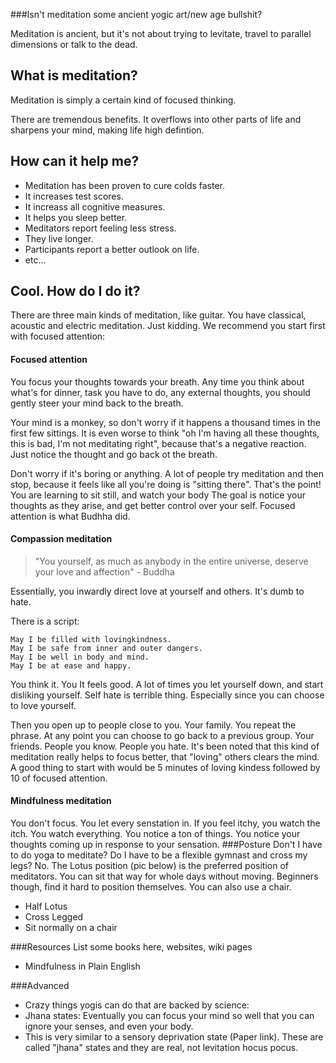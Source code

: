 ###Isn't meditation some ancient yogic art/new age bullshit?

Meditation is ancient, but it's not about trying to levitate, travel to parallel dimensions or talk to the dead.

## What is meditation?

Meditation is simply a certain kind of focused thinking.

There are tremendous benefits. It overflows into other parts of life and sharpens your mind, making life high defintion.

## How can it help me? 
*   Meditation has been proven to cure colds faster.
*   It increases test scores.
*   It increass all cognitive measures.
*   It helps you sleep better.
*   Meditators report feeling less stress.
*   They live longer.
*   Participants report a better outlook on life.
*   etc...

## Cool. How do I do it?  
There are three main kinds of meditation, like guitar. You have classical, acoustic and electric meditation. Just kidding.
We recommend you start first with focused attention:

#### Focused attention 
You focus your thoughts towards your breath. Any time you think about what's for dinner, task you have to do, any external thoughts, you should
gently steer your mind back to the breath.


Your mind is a monkey, so don't worry if it happens a thousand times in the first few sittings. It is even worse to think "oh I'm having all
these thoughts, this is bad, I'm not meditating right", because that's a negative reaction. Just notice the thought and go back ot the breath.


Don't worry if it's boring or anything. A lot of people try meditation and then stop, because it feels like all you're doing is "sitting there". That's the point!
You are learning to sit still, and watch your body
The goal is notice your thoughts as they arise, and get better control over your self. Focused attention is what Budhha did.

#### Compassion meditation
> "You yourself, as much as anybody in the entire universe, deserve your love and affection" - Buddha

Essentially, you inwardly direct love at yourself and others. It's dumb to hate. 

There is a script:

    May I be filled with lovingkindness.
    May I be safe from inner and outer dangers.
    May I be well in body and mind.
    May I be at ease and happy.

You think it. You It feels good. A lot of times you let yourself down, and start disliking yourself. Self hate is terrible thing. Especially since you can choose to love yourself.

Then you open up to people close to you. Your family. You repeat the phrase. At any point you can choose to go back to a previous group.
Your friends. People you know. People you hate.
It's been noted that this kind of meditation really helps to focus better, that "loving" others clears the mind. A good thing to start with would be 5 minutes of loving kindess followed by 10 of
focused attention.

#### Mindfulness meditation 
You don't focus. You let every senstation in. If you feel itchy, you watch the itch. You watch everything.
You notice a ton of things. You notice your thoughts coming up in response to your sensation.
###Posture
Don't I have to do yoga to meditate? Do I have to be a flexible gymnast and cross my legs?
No. The Lotus position (pic below) is the preferred position of meditators. You can sit that way for whole days without moving.
Beginners though, find it hard to position themselves. You can also use a chair.

*    Half Lotus
*    Cross Legged
*    Sit normally on a chair

###Resources
List some books here, websites, wiki pages
*    Mindfulness in Plain English

###Advanced
*    Crazy things yogis can do that are backed by science:
*    Jhana states: Eventually you can focus your mind so well that you can ignore your senses, and even your body.
*    This is very similar to a sensory deprivation state (Paper link). These are called "jhana" states and they are real, not levitation hocus pocus. 
